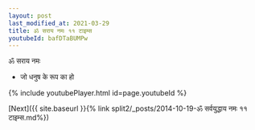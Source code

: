 ```yaml
---
layout: post
last_modified_at: 2021-03-29
title: ॐ सराय नमः ११ टाइम्स
youtubeId: bafDTaBUMPw
---
```

 
 
 ॐ सराय नमः  
 
 -  जो धनुष के रूप का हो 
 
  
 
  
 
 
 
 
 
 


{% include youtubePlayer.html id=page.youtubeId %}
 
[Next]({{ site.baseurl }}{% link  split2/_posts/2014-10-19-ॐ सर्वयुद्धाय नमः ११ टाइम्स.md%})
 
